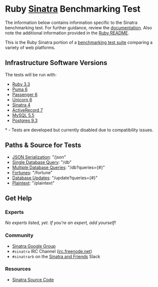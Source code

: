 # Ruby [Sinatra](http://www.sinatrarb.com) Benchmarking Test

The information below contains information specific to the Sinatra benchmarking
test. For further guidance, review the
[documentation](https://github.com/TechEmpower/FrameworkBenchmarks/wiki).  Also
note the additional information provided in the [Ruby README](../).

This is the Ruby Sinatra portion of a [benchmarking test suite](../../)
comparing a variety of web platforms.

## Infrastructure Software Versions

The tests will be run with:

* [Ruby 3.3](http://www.ruby-lang.org)
* [Puma 6](http://puma.io)
* [Passenger 6](https://www.phusionpassenger.com)
* [Unicorn 6](https://bogomips.org/unicorn/)
* [Sinatra 4](http://www.sinatrarb.com)
* [ActiveRecord 7](https://github.com/rails/rails/tree/master/activerecord)
* [MySQL 5.5](https://www.mysql.com)
* [Postgres 9.3](https://www.postgresql.org)

\* - Tests are developed but currently disabled due to compatibility issues.

## Paths & Source for Tests

* [JSON Serialization](hello_world.rb): "/json"
* [Single Database Query](hello_world.rb): "/db"
* [Multiple Database Queries](hello_world.rb): "/db?queries={#}"
* [Fortunes](hello_world.rb): "/fortune"
* [Database Updates](hello_world.rb): "/update?queries={#}"
* [Plaintext](hello_world.rb): "/plaintext"

## Get Help

### Experts

_No experts listed, yet. If you're an expert, add yourself!_

### Community

* [Sinatra Google Group](https://groups.google.com/forum/#!forum/sinatrarb)
* `#sinatra` IRC Channel ([irc.freenode.net](http://freenode.net/))
* `#sinatrarb` on the [Sinatra and Friends](http://sinatra-slack.herokuapp.com) Slack

### Resources

* [Sinatra Source Code](https://github.com/sinatra/sinatra)
